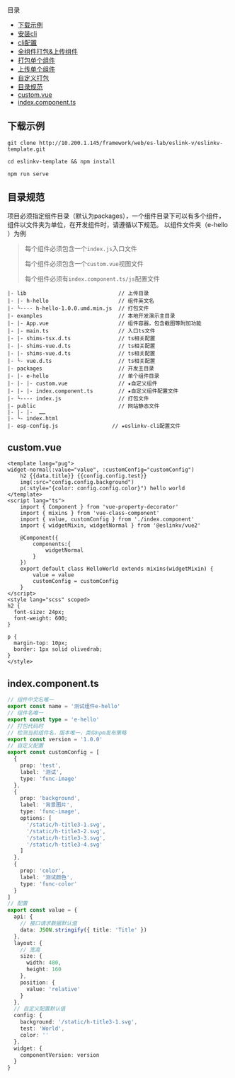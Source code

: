 <!-- START doctoc generated TOC please keep comment here to allow auto update -->
<!-- DON'T EDIT THIS SECTION, INSTEAD RE-RUN doctoc TO UPDATE -->
<div class="help-menu pos-f">目录</div>

- [下载示例](#%E4%B8%8B%E8%BD%BD%E7%A4%BA%E4%BE%8B)
- [安装cli](#%E5%AE%89%E8%A3%85cli)
- [cli配置](#cli%E9%85%8D%E7%BD%AE)
- [全组件打包&上传组件](#%E5%85%A8%E7%BB%84%E4%BB%B6%E6%89%93%E5%8C%85%E4%B8%8A%E4%BC%A0%E7%BB%84%E4%BB%B6)
- [打包单个组件](#%E6%89%93%E5%8C%85%E5%8D%95%E4%B8%AA%E7%BB%84%E4%BB%B6)
- [上传单个组件](#%E4%B8%8A%E4%BC%A0%E5%8D%95%E4%B8%AA%E7%BB%84%E4%BB%B6)
- [自定义打包](#%E8%87%AA%E5%AE%9A%E4%B9%89%E6%89%93%E5%8C%85)
- [目录规范](#%E7%9B%AE%E5%BD%95%E8%A7%84%E8%8C%83)
- [custom.vue](#customvue)
- [index.component.ts](#indexcomponentts)

<!-- END doctoc generated TOC please keep comment here to allow auto update -->

## 下载示例
```
git clone http://10.200.1.145/framework/web/es-lab/eslink-v/eslinkv-template.git
```

```
cd eslinkv-template && npm install
```

```
npm run serve
```

## 目录规范

项目必须指定组件目录（默认为packages），一个组件目录下可以有多个组件，组件以文件夹为单位，在开发组件时，请遵循以下规范。
以组件文件夹（e-hello ）为例

> 每个组件必须包含一个`index.js`入口文件
>
> 每个组件必须包含一个`custom.vue`视图文件
>
> 每个组件必须有`index.component.ts/js`配置文件

```
|- lib                             // 上传目录
|- |- h-hello                      // 组件英文名
|- └---- h-hello-1.0.0.umd.min.js  // 打包文件
|- examples                        // 本地开发演示主目录
|- |- App.vue                      // 组件容器，包含截图等附加功能
|- |- main.ts                      // 入口ts文件
|- |- shims-tsx.d.ts               // ts相关配置
|- |- shims-vue.d.ts               // ts相关配置
|- |- shims-vue.d.ts               // ts相关配置
|- └- vue.d.ts                     // ts相关配置
|- packages                        // 开发主目录
|- |- e-hello                      // 单个组件目录
|- |- |- custom.vue                // ★自定义组件
|- |- |- index.component.ts        // ★自定义组件配置文件
|- └---- index.js                  // 打包文件
|- public                          // 网站静态文件
|- |- |-  ……                      
|- └- index.html           
|- esp-config.js                 // ★eslinkv-cli配置文件   
```

## custom.vue
```
<template lang="pug">
widget-normal(:value="value", :customConfig="customConfig")
    h2 {{data.title}} {{config.config.test}}
    img(:src="config.config.background")
    p(:style="{color: config.config.color}") hello world
</template>
<script lang="ts">
	import { Component } from 'vue-property-decorator'
	import { mixins } from 'vue-class-component'
	import { value, customConfig } from './index.component'
	import { widgetMixin, widgetNormal } from '@eslinkv/vue2'

    @Component({
    	components:{
    		widgetNormal
    	}
    })
	export default class HelloWorld extends mixins(widgetMixin) {
		value = value
		customConfig = customConfig
	}
</script>
<style lang="scss" scoped>
h2 {
  font-size: 24px;
  font-weight: 600;
}

p {
  margin-top: 10px;
  border: 1px solid olivedrab;
}
</style>
```
## index.component.ts
```ts
// 组件中文名唯一
export const name = '测试组件e-hello'
// 组件名唯一
export const type = 'e-hello'
// 打包代码时
// 检测当前组件名，版本唯一，类似npm发布策略
export const version = '1.0.0'
// 自定义配置
export const customConfig = [
  {
    prop: 'test',
    label: '测试',
    type: 'func-image'
  },
  {
    prop: 'background',
    label: '背景图片',
    type: 'func-image',
    options: [
      '/static/h-title3-1.svg',
      '/static/h-title3-2.svg',
      '/static/h-title3-3.svg',
      '/static/h-title3-4.svg'
    ]
  },
  {
    prop: 'color',
    label: '测试颜色',
    type: 'func-color'
  }
]
// 配置
export const value = {
  api: {
    // 接口请求数据默认值
    data: JSON.stringify({ title: 'Title' })
  },
  layout: {
    // 宽高
    size: {
      width: 480,
      height: 160
    },
    position: {
      value: 'relative'
    }
  },
  // 自定义配置默认值
  config: {
    background: '/static/h-title3-1.svg',
    test: 'World',
    color: ''
  },
  widget: {
    componentVersion: version
  }
}
```
